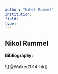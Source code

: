 ```yaml
---
author: "Nikol Rummel"
institution:
field:
type:
---
```


## Nikol Rummel
#### Bibliography:

![[@Walker2014-hk]]